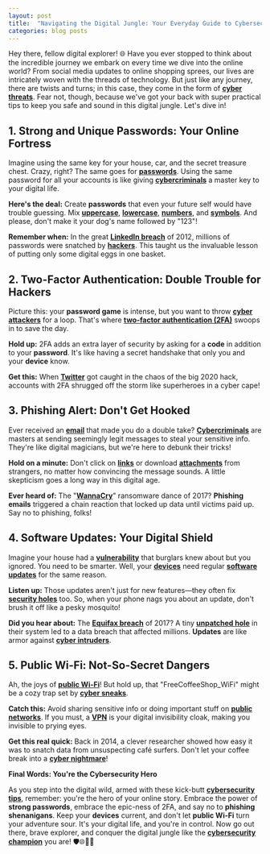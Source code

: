 ```yaml
---
layout: post
title:  "Navigating the Digital Jungle: Your Everyday Guide to Cybersecurity"
categories: blog posts
---
```

Hey there, fellow digital explorer! 🌐 Have you ever stopped to think about the incredible journey we embark on every time we dive into the online world? From social media updates to online shopping sprees, our lives are intricately woven with the threads of technology. But just like any journey, there are twists and turns; in this case, they come in the form of **[cyber threats](https://en.wikipedia.org/wiki/Cyber_threat)**. Fear not, though, because we've got your back with super practical tips to keep you safe and sound in this digital jungle. Let's dive in!

## **1. Strong and Unique Passwords: Your Online Fortress**

Imagine using the same key for your house, car, and the secret treasure chest. Crazy, right? The same goes for **[passwords](https://en.wikipedia.org/wiki/Password)**. Using the same password for all your accounts is like giving **[cybercriminals](https://en.wikipedia.org/wiki/Cybercrime)** a master key to your digital life.

**Here's the deal:** Create **passwords** that even your future self would have trouble guessing. Mix **[uppercase](https://en.wikipedia.org/wiki/Letter_case)**, **[lowercase](https://en.wikipedia.org/wiki/Letter_case)**, **[numbers](https://en.wikipedia.org/wiki/Number)**, and **[symbols](https://en.wikipedia.org/wiki/Special_character)**. And please, don't make it your dog's name followed by "123"!

**Remember when:** In the great **[LinkedIn breach](https://en.wikipedia.org/wiki/2012_LinkedIn_hack)** of 2012, millions of passwords were snatched by **[hackers](https://en.wikipedia.org/wiki/Hacker)**. This taught us the invaluable lesson of putting only some digital eggs in one basket.

## **2. Two-Factor Authentication: Double Trouble for Hackers**

Picture this: your **password game** is intense, but you want to throw **[cyber attackers](https://en.wikipedia.org/wiki/Cyberattack)** for a loop. That's where **[two-factor authentication (2FA)](https://en.wikipedia.org/wiki/Multi-factor_authentication)** swoops in to save the day.

**Hold up:** 2FA adds an extra layer of security by asking for a **code** in addition to your **password**. It's like having a secret handshake that only you and your **device** know.

**Get this:** When **[Twitter](https://en.wikipedia.org/wiki/Twitter)** got caught in the chaos of the big 2020 hack, accounts with 2FA shrugged off the storm like superheroes in a cyber cape!

## **3. Phishing Alert: Don't Get Hooked**

Ever received an **[email](https://en.wikipedia.org/wiki/Email)** that made you do a double take? **[Cybercriminals](https://en.wikipedia.org/wiki/Cybercrime)** are masters at sending seemingly legit messages to steal your sensitive info. They're like digital magicians, but we're here to debunk their tricks!

**Hold on a minute:** Don't click on **[links](https://en.wikipedia.org/wiki/Hyperlink)** or download **[attachments](https://en.wikipedia.org/wiki/Email_attachment)** from strangers, no matter how convincing the message sounds. A little skepticism goes a long way in this digital age.

**Ever heard of:** The "**[WannaCry](https://en.wikipedia.org/wiki/WannaCry_ransomware_attack)**" ransomware dance of 2017? **Phishing emails** triggered a chain reaction that locked up data until victims paid up. Say no to phishing, folks!

## **4. Software Updates: Your Digital Shield**

Imagine your house had a **[vulnerability](https://en.wikipedia.org/wiki/Security_vulnerability)** that burglars knew about but you ignored. You need to be smarter. Well, your **[devices](https://en.wikipedia.org/wiki/Mobile_device)** need regular **[software updates](https://en.wikipedia.org/wiki/Software_update)** for the same reason.

**Listen up:** Those updates aren't just for new features—they often fix **[security holes](https://en.wikipedia.org/wiki/Security_bug)** too. So, when your phone nags you about an update, don't brush it off like a pesky mosquito!

**Did you hear about:** The **[Equifax breach](https://en.wikipedia.org/wiki/Equifax)** of 2017? A tiny **[unpatched hole](https://en.wikipedia.org/wiki/Software_patch)** in their system led to a data breach that affected millions. **Updates** are like armor against **[cyber intruders](https://en.wikipedia.org/wiki/Cyber_infiltration)**.

## **5. Public Wi-Fi: Not-So-Secret Dangers**

Ah, the joys of **[public Wi-Fi](https://en.wikipedia.org/wiki/Public_Wi-Fi)**! But hold up, that "FreeCoffeeShop_WiFi" might be a cozy trap set by **[cyber sneaks](https://en.wikipedia.org/wiki/Hacker)**.

**Catch this:** Avoid sharing sensitive info or doing important stuff on **[public networks](https://en.wikipedia.org/wiki/Public_network)**. If you must, a **[VPN](https://en.wikipedia.org/wiki/Virtual_private_network)** is your digital invisibility cloak, making you invisible to prying eyes.

**Get this real quick:** Back in 2014, a clever researcher showed how easy it was to snatch data from unsuspecting café surfers. Don't let your coffee break into a **[cyber nightmare](https://en.wikipedia.org/wiki/Cybercrime)**!

**Final Words: You're the Cybersecurity Hero**

As you step into the digital wild, armed with these kick-butt **[cybersecurity tips](https://en.wikipedia.org/wiki/Computer_security)**, remember: you're the hero of your online story. Embrace the power of **strong passwords**, embrace the epic-ness of 2FA, and say no to **phishing shenanigans**. Keep your **devices** current, and don't let **public Wi-Fi** turn your adventure sour. It's your digital life, and you're in control. Now go out there, brave explorer, and conquer the digital jungle like the **[cybersecurity champion](https://en.wikipedia.org/wiki/Computer_security)** you are! 🛡️🌐🦸‍♂️
